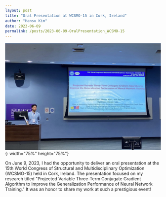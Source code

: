 ```yaml
---
layout: post
title: "Oral Presentation at WCSMO-15 in Cork, Ireland"
author: "Hansu Kim"
date: 2023-06-09
permalink: /posts/2023-06-09-OralPresentation_WCSMO-15
---
```

![WCSMO_presentation](/images/WCSMO-15.jpg){: width="75%" height="75%"}

On June 9, 2023, I had the opportunity to deliver an oral presentation at the 15th World Congress of Structural and Multidisciplinary Optimization (WCSMO-15) held in Cork, Ireland. The presentation focused on my research titled "Projected Variable Three-Term Conjugate Gradient Algorithm to Improve the Generalization Performance of Neural Network Training." It was an honor to share my work at such a prestigious event!
